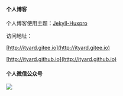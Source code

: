 #### 个人博客

个人博客使用主题：[Jekyll-Huxpro](https://github.com/Huxpro/huxpro.github.io)

访问地址：

[http://ityard.gitee.io](http://ityard.gitee.io)

[http://ityard.github.io](http://ityard.github.io)

#### 个人微信公众号

![](http://ityard.gitee.io/img/qrcode.bmp)
